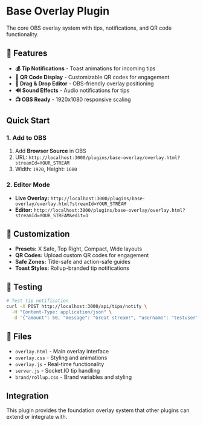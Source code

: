 # Base Overlay Plugin

The core OBS overlay system with tips, notifications, and QR code functionality.

## 🎯 Features
- **💰 Tip Notifications** - Toast animations for incoming tips
- **📱 QR Code Display** - Customizable QR codes for engagement  
- **🎨 Drag & Drop Editor** - OBS-friendly overlay positioning
- **🔊 Sound Effects** - Audio notifications for tips
- **📺 OBS Ready** - 1920x1080 responsive scaling

## Quick Start

### 1. Add to OBS
1. Add **Browser Source** in OBS
2. URL: `http://localhost:3000/plugins/base-overlay/overlay.html?streamId=YOUR_STREAM`
3. Width: `1920`, Height: `1080`

### 2. Editor Mode
- **Live Overlay:** `http://localhost:3000/plugins/base-overlay/overlay.html?streamId=YOUR_STREAM`
- **Editor:** `http://localhost:3000/plugins/base-overlay/overlay.html?streamId=YOUR_STREAM&edit=1`

## 🔧 Customization
- **Presets:** X Safe, Top Right, Compact, Wide layouts
- **QR Codes:** Upload custom QR codes for engagement
- **Safe Zones:** Title-safe and action-safe guides
- **Toast Styles:** Rollup-branded tip notifications

## 🧪 Testing
```bash
# Test tip notification
curl -X POST http://localhost:3000/api/tips/notify \
  -H "Content-Type: application/json" \
  -d '{"amount": 50, "message": "Great stream!", "username": "testuser"}'
```

## 📁 Files
- `overlay.html` - Main overlay interface
- `overlay.css` - Styling and animations
- `overlay.js` - Real-time functionality
- `server.js` - Socket.IO tip handling
- `brand/rollup.css` - Brand variables and styling

## Integration
This plugin provides the foundation overlay system that other plugins can extend or integrate with.